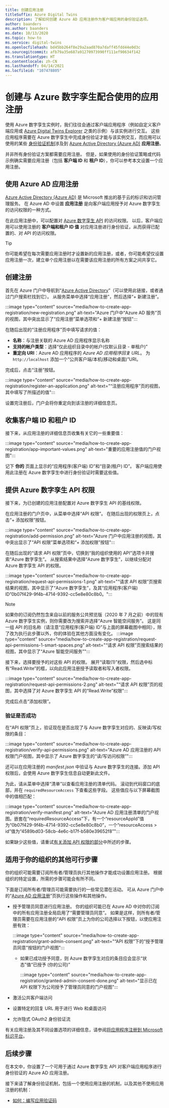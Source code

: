 ```yaml
---
title: 创建应用注册
titleSuffix: Azure Digital Twins
description: 了解如何创建 Azure AD 应用注册作为客户端应用的身份验证选项。
author: baanders
ms.author: baanders
ms.date: 10/13/2020
ms.topic: how-to
ms.service: digital-twins
ms.openlocfilehash: bd45bb264f8e29a2aad870a7daff45fdd44e0d3c
ms.sourcegitcommit: afb79a35e687a91270973990ff111ef90634f142
ms.translationtype: HT
ms.contentlocale: zh-CN
ms.lasthandoff: 04/14/2021
ms.locfileid: "107478805"
---
```

# <a name="create-an-app-registration-to-use-with-azure-digital-twins"></a>创建与 Azure 数字孪生配合使用的应用注册

使用 Azure 数字孪生实例时，我们往往会通过客户端应用程序（例如自定义客户端应用或 [Azure Digital Twins Explorer](quickstart-azure-digital-twins-explorer.md) 之类的示例）与该实例进行交互。 这些应用程序需要在 Azure 数字孪生中完成身份验证才能与该实例交互，而应用可以使用的某些 [身份验证机制](how-to-authenticate-client.md)涉及到 [ Azure Active Directory (Azure AD)](../active-directory/fundamentals/active-directory-whatis.md) **应用注册**。

并非所有身份验证方案都需要应用注册。 但是，如果使用的身份验证策略或代码示例确实需要应用注册（包括 **客户端 ID** 和 **租户 ID**），你可以参考本文设置一个应用注册。

## <a name="using-azure-ad-app-registrations"></a>使用 Azure AD 应用注册

[Azure Active Directory (Azure AD)](../active-directory/fundamentals/active-directory-whatis.md) 是 Microsoft 推出的基于云的标识和访问管理服务。 在 Azure AD 中设置 **应用注册** 是向客户端应用授予对 Azure 数字孪生的访问权限的一种方式。

在此应用注册中，可以配置对 [Azure 数字孪生 API](how-to-use-apis-sdks.md) 的访问权限。 以后，客户端应用可以使用注册的 **客户端和租户 ID 值** 对应用注册进行身份验证，从而获得已配置的、对 API 的访问权限。

>[!TIP]
> 你可能希望在每次需要应用注册时才设置新的应用注册，或者，你可能希望仅设置应用注册一次，建立单个应用注册以在需要该应用注册的所有方案之间共享它。

## <a name="create-the-registration"></a>创建注册

首先在 Azure 门户中导航到“[Azure Active Directory](https://portal.azure.com/#blade/Microsoft_AAD_IAM/ActiveDirectoryMenuBlade/Overview)”（可以使用此链接，或者通过门户搜索栏找到它）。 从服务菜单中选择“应用注册”，然后选择“+ 新建注册”。 

:::image type="content" source="media/how-to-create-app-registration/new-registration.png" alt-text="Azure 门户中“Azure AD 服务”页的视图，其中突出显示了“应用注册”菜单选项和“+ 新建注册”按钮":::

在随后出现的“注册应用程序”页中填写请求的值：
* **名称**：与注册关联的 Azure AD 应用程序显示名称
* **支持的帐户类型**：选择“仅此组织目录中的帐户(仅默认目录 - 单租户)”
* **重定向 URI**：Azure AD 应用程序的 *Azure AD 应用程序回复 URL*。 为 `http://localhost` 添加一个“公共客户端/本机(移动和桌面)”URI。

完成后，点击“注册”按钮。

:::image type="content" source="media/how-to-create-app-registration/register-an-application.png" alt-text="“注册应用程序”页的视图，其中填写了所描述的值":::

设置完注册后，门户会将你重定向到该注册的详细信息页。

## <a name="collect-client-id-and-tenant-id"></a>收集客户端 ID 和租户 ID

接下来，从应用注册的详细信息页收集有关它的一些重要值：

:::image type="content" source="media/how-to-create-app-registration/app-important-values.png" alt-text="重要的应用注册值的门户视图":::

记下 **你的** 页面上显示的“应用程序(客户端) ID”和“目录(租户) ID”。  客户端应用使用此注册在 Azure 数字孪生中进行身份验证时需要这些值。

## <a name="provide-azure-digital-twins-api-permission"></a>提供 Azure 数字孪生 API 权限

接下来，为已创建的应用注册配置对 Azure 数字孪生 API 的基线权限。

在应用注册的门户页中，从菜单中选择“API 权限”。 在随后出现的权限页上，点击“+ 添加权限”按钮。

:::image type="content" source="media/how-to-create-app-registration/add-permission.png" alt-text="Azure 门户中应用注册的视图，其中突出显示了“API 权限”菜单选项和“+ 添加权限”按钮":::

在随后出现的“请求 API 权限”页中，切换到“我的组织使用的 API”选项卡并搜索“Azure 数字孪生”。   从搜索结果中选择“Azure 数字孪生”，以继续分配对 Azure 数字孪生 API 的权限。

:::image type="content" source="media/how-to-create-app-registration/request-api-permissions-1.png" alt-text="“请求 API 权限”页搜索结果的视图，其中显示了“Azure 数字孪生”，及其“应用程序(客户端) ID”0b07f429-9f4b-4714-9392-cc5e8e80c8b0。":::

>[!NOTE]
> 如果你的订阅仍然包含来自以前的服务公共预览版（2020 年 7 月之前）中的现有 Azure 数字孪生实例，则你需要改为搜索并选择“Azure 智能空间服务”。 这是同一组 API 的旧名称（请注意“应用程序(客户端) ID”与上面的屏幕截图中相同），除了改为执行此步骤以外，你的体验在其他方面没有变化。
> :::image type="content" source="media/how-to-create-app-registration/request-api-permissions-1-smart-spaces.png" alt-text="“请求 API 权限”页搜索结果的视图，其中显示了“Azure 智能空间服务”":::

接下来，选择要授予的对这些 API 的权限。 展开“读取(1)”权限，然后选中标有“Read.Write”的框，以向此应用注册授予读取者和写入者权限。

:::image type="content" source="media/how-to-create-app-registration/request-api-permissions-2.png" alt-text="“请求 API 权限”页的视图，其中选择了对 Azure 数字孪生 API 的“Read.Write”权限":::

完成后点击“添加权限”。

### <a name="verify-success"></a>验证是否成功

在“API 权限”页上，验证现在是否出现了与 Azure 数字孪生对应的、反映读/写权限的条目：

:::image type="content" source="media/how-to-create-app-registration/verify-api-permissions.png" alt-text="Azure AD 应用注册的 API 权限门户视图，其中显示了 Azure 数字孪生的“读/写访问权限”":::

还可以在应用注册的 *manifest.json* 中验证与 Azure 数字孪生的连接。添加 API 权限后，会使用 Azure 数字孪生信息自动更新此文件。

为此，请从菜单中选择“清单”以查看应用注册的清单代码。 滚动到代码窗口的底部，并在 `requiredResourceAccess` 下查看这些字段。 这些值应与以下屏幕截图中的值相匹配：

:::image type="content" source="media/how-to-create-app-registration/verify-manifest.png" alt-text="Azure AD 应用注册清单的门户视图。嵌套在“requiredResourceAccess”下，有一个“resourceAppId”值为“0b07f429-9f4b-4714-9392-cc5e8e80c8b0”，一个“resourceAccess > id”值为“4589bd03-58cb-4e6c-b17f-b580e39652f8”":::

如果缺少这些值，请重试[有关添加 API 权限的部分](#provide-azure-digital-twins-api-permission)中所述的步骤。

## <a name="other-possible-steps-for-your-organization"></a>适用于你的组织的其他可行步骤

你的组织可能需要订阅所有者/管理员执行其他操作才能成功设置应用注册。 根据组织的特定设置，所需的步骤可能会有所不同。

下面是订阅所有者/管理员可能需要执行的一些常见潜在活动。 可从 Azure 门户中的“[Azure AD 应用注册](https://portal.azure.com/#blade/Microsoft_AAD_IAM/ActiveDirectoryMenuBlade/RegisteredApps)”页执行这些操作和其他操作。
* 授予管理员同意进行应用注册。 你的组织可能已在 Azure AD 中对你的订阅中的所有应用注册全局启用了“需要管理员同意”。 如果是这样，则所有者/管理员需要在应用注册的“API 权限”页上为你的公司选择以下按钮，以使应用注册有效：

    :::image type="content" source="media/how-to-create-app-registration/grant-admin-consent.png" alt-text="“API 权限”下的“授予管理员同意”按钮的门户视图":::
  - 如果已成功授予同意，则 Azure 数字孪生对应的条目应会显示“状态”值“已授予 (你的公司)”
   
    :::image type="content" source="media/how-to-create-app-registration/granted-admin-consent-done.png" alt-text="显示已在 API 权限下为公司授予了管理员同意的门户视图":::
* 激活公共客户端访问
* 设置特定的回复 URL 用于进行 Web 和桌面访问
* 允许隐式 OAuth2 身份验证流

有关应用注册及其不同设置选项的详细信息，请参阅[将应用程序注册到 Microsoft 标识平台](/graph/auth-register-app-v2)。

## <a name="next-steps"></a>后续步骤

在本文中，你设置了一个可用于通过 Azure 数字孪生 API 对客户端应用程序进行身份验证的 Azure AD 应用注册。

接下来请了解身份验证机制，包括一个使用应用注册的机制，以及其他不使用应用注册的机制：
* [如何：编写应用验证码](how-to-authenticate-client.md)